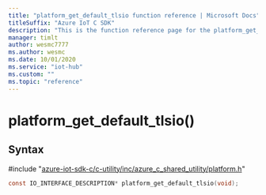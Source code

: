 ```yaml
---                             
title: "platform_get_default_tlsio function reference | Microsoft Docs" 
titleSuffix: "Azure IoT C SDK"            
description: "This is the function reference page for the platform_get_default_tlsio() function in the Azure IoT C SDK. This SDK is used with Azure IoT Hub and Azure IoT Hub Device Provisioning Service"            
manager: timlt                 
author: wesmc7777              
ms.author: wesmc               
ms.date: 10/01/2020                    
ms.service: "iot-hub"             
ms.custom: ""                
ms.topic: "reference"        
---                            
```


# platform_get_default_tlsio()

## Syntax

\#include "[azure-iot-sdk-c/c-utility/inc/azure_c_shared_utility/platform.h](../platform-h.md)"  
```C
const IO_INTERFACE_DESCRIPTION* platform_get_default_tlsio(void);
```

